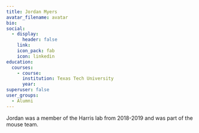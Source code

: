 ```yaml
---
title: Jordan Myers
avatar_filename: avatar
bio: 
social:
  - display:
      header: false
    link: 
    icon_pack: fab
    icon: linkedin
education:
  courses:
    - course: 
      institution: Texas Tech University
      year: 
superuser: false
user_groups:
  - Alumni
---
```

Jordan was a member of the Harris lab from 2018-2019 and was part of the mouse team.

